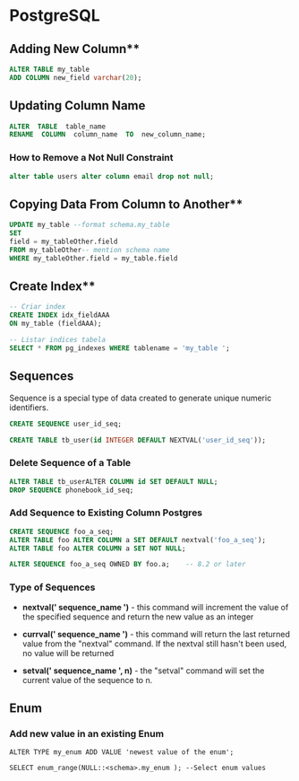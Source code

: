 # PostgreSQL

## Adding New Column**
```SQL
ALTER TABLE my_table
ADD COLUMN new_field varchar(20);
```

## Updating Column Name
 
```SQL
ALTER  TABLE  table_name
RENAME  COLUMN  column_name  TO  new_column_name;
```

###  How to Remove a Not Null Constraint 
```sql
alter table users alter column email drop not null;
```

## Copying Data From Column to Another**
```SQL
UPDATE my_table --format schema.my_table
SET 
field = my_tableOther.field
FROM my_tableOther-- mention schema name
WHERE my_tableOther.field = my_table.field 
```

## Create Index**
```SQL
-- Criar index
CREATE INDEX idx_fieldAAA
ON my_table (fieldAAA);

-- Listar indices tabela
SELECT * FROM pg_indexes WHERE tablename = 'my_table ';
```

## Sequences
Sequence is a special type of data created to generate unique numeric identifiers.
```SQL
CREATE SEQUENCE user_id_seq;
```

```SQL
CREATE TABLE tb_user(id INTEGER DEFAULT NEXTVAL('user_id_seq'));
```
### Delete Sequence of a Table
```SQL
ALTER TABLE tb_userALTER COLUMN id SET DEFAULT NULL;
DROP SEQUENCE phonebook_id_seq;
```


### Add Sequence to Existing Column Postgres
```SQL
CREATE SEQUENCE foo_a_seq;
ALTER TABLE foo ALTER COLUMN a SET DEFAULT nextval('foo_a_seq');
ALTER TABLE foo ALTER COLUMN a SET NOT NULL;

ALTER SEQUENCE foo_a_seq OWNED BY foo.a;    -- 8.2 or later
```

### Type of Sequences
-   **nextval(' sequence_name ')**  - this command will increment the value of the specified sequence and return the new value as an integer
    
-   **currval(' sequence_name ')**  - this command will return the last returned value from the "nextval" command. If the nextval still hasn't been used, no value will be returned
    
-   **setval(' sequence_name ', n)**  - the "setval" command will set the current value of the sequence to n.

## Enum
### Add new value in an existing Enum
```
ALTER TYPE my_enum ADD VALUE 'newest value of the enum';

SELECT enum_range(NULL::<schema>.my_enum ); --Select enum values
```
